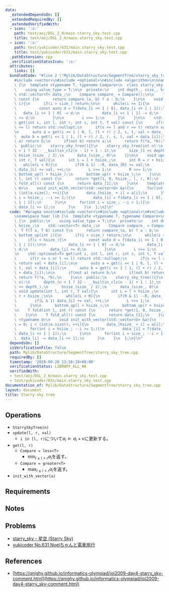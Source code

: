 ```yaml
---
data:
  _extendedDependsOn: []
  _extendedRequiredBy: []
  _extendedVerifiedWith:
  - icon: ':x:'
    path: test/aoj/DSL_2_H/main.starry_sky.test.cpp
    title: test/aoj/DSL_2_H/main.starry_sky.test.cpp
  - icon: ':x:'
    path: test/yukicoder/631/main.starry_sky.test.cpp
    title: test/yukicoder/631/main.starry_sky.test.cpp
  _pathExtension: cpp
  _verificationStatusIcon: ':x:'
  attributes:
    links: []
  bundledCode: "#line 2 \"Mylib/DataStructure/SegmentTree/starry_sky_tree.cpp\"\n\
    #include <vector>\n#include <optional>\n#include <algorithm>\n\nnamespace haar_lib\
    \ {\n  template <typename T, typename Compare>\n  class starry_sky_tree {\n  public:\n\
    \    using value_type = T;\n\n  private:\n    int depth_, size_, hsize_;\n   \
    \ std::vector<T> data_;\n    Compare compare_ = Compare();\n\n    T f(T a, T b)\
    \ const {\n      return compare_(a, b) ? a : b;\n    }\n\n    void bottom_up(int\
    \ i){\n      if(i > size_) return;\n\n      while(i >= 1){\n        if(i < hsize_){\n\
    \          const auto d = f(data_[i << 1 | 0], data_[i << 1 | 1]);\n\n       \
    \   data_[i << 1 | 0] -= d;\n          data_[i << 1 | 1] -= d;\n          data_[i]\
    \ += d;\n        }\n\n        i >>= 1;\n      }\n    }\n\n    std::optional<T>\
    \ get(int i, int l, int r, int s, int t, T val) const {\n      if(r <= s or t\
    \ <= l) return std::nullopt;\n      if(s <= l and r <= t) return val + data_[i];\n\
    \n      auto a = get(i << 1 | 0, l, (l + r) / 2, s, t, val + data_[i]);\n    \
    \  auto b = get(i << 1 | 1, (l + r) / 2, r, s, t, val + data_[i]);\n\n      if(not\
    \ a) return b;\n      if(not b) return a;\n      return f(*a, *b);\n    }\n\n\
    \  public:\n    starry_sky_tree(){}\n    starry_sky_tree(int n):\n      depth_(n\
    \ > 1 ? 32 - __builtin_clz(n - 1) + 1 : 1),\n      size_(1 << depth_),\n     \
    \ hsize_(size_ / 2),\n      data_(size_, 0)\n    {}\n\n    void update(int l,\
    \ int r, T val){\n      int L = l + hsize_;\n      int R = r + hsize_;\n\n   \
    \   while(L < R){\n        if(R & 1) --R, data_[R] += val;\n        if(L & 1)\
    \ data_[L] += val, ++L;\n        L >>= 1;\n        R >>= 1;\n      }\n\n     \
    \ bottom_up(l + hsize_);\n      bottom_up(r + hsize_);\n    }\n\n    T fold(int\
    \ l, int r) const {\n      return *get(1, 0, hsize_, l, r, 0);\n    }\n\n    T\
    \ fold_all() const {\n      return data_[1];\n    }\n\n    template <typename\
    \ U>\n    void init_with_vector(std::vector<U> &a){\n      for(int i = 0; i <\
    \ (int)a.size(); ++i){\n        data_[hsize_ + i] = a[i];\n      }\n\n      for(int\
    \ i = hsize_; --i >= 1;){\n        data_[i] = f(data_[i << 1 | 0], data_[i <<\
    \ 1 | 1]);\n      }\n\n      for(int i = size_; --i > 1;){\n        data_[i] -=\
    \ data_[i >> 1];\n      }\n    }\n  };\n}\n"
  code: "#pragma once\n#include <vector>\n#include <optional>\n#include <algorithm>\n\
    \nnamespace haar_lib {\n  template <typename T, typename Compare>\n  class starry_sky_tree\
    \ {\n  public:\n    using value_type = T;\n\n  private:\n    int depth_, size_,\
    \ hsize_;\n    std::vector<T> data_;\n    Compare compare_ = Compare();\n\n  \
    \  T f(T a, T b) const {\n      return compare_(a, b) ? a : b;\n    }\n\n    void\
    \ bottom_up(int i){\n      if(i > size_) return;\n\n      while(i >= 1){\n   \
    \     if(i < hsize_){\n          const auto d = f(data_[i << 1 | 0], data_[i <<\
    \ 1 | 1]);\n\n          data_[i << 1 | 0] -= d;\n          data_[i << 1 | 1] -=\
    \ d;\n          data_[i] += d;\n        }\n\n        i >>= 1;\n      }\n    }\n\
    \n    std::optional<T> get(int i, int l, int r, int s, int t, T val) const {\n\
    \      if(r <= s or t <= l) return std::nullopt;\n      if(s <= l and r <= t)\
    \ return val + data_[i];\n\n      auto a = get(i << 1 | 0, l, (l + r) / 2, s,\
    \ t, val + data_[i]);\n      auto b = get(i << 1 | 1, (l + r) / 2, r, s, t, val\
    \ + data_[i]);\n\n      if(not a) return b;\n      if(not b) return a;\n     \
    \ return f(*a, *b);\n    }\n\n  public:\n    starry_sky_tree(){}\n    starry_sky_tree(int\
    \ n):\n      depth_(n > 1 ? 32 - __builtin_clz(n - 1) + 1 : 1),\n      size_(1\
    \ << depth_),\n      hsize_(size_ / 2),\n      data_(size_, 0)\n    {}\n\n   \
    \ void update(int l, int r, T val){\n      int L = l + hsize_;\n      int R =\
    \ r + hsize_;\n\n      while(L < R){\n        if(R & 1) --R, data_[R] += val;\n\
    \        if(L & 1) data_[L] += val, ++L;\n        L >>= 1;\n        R >>= 1;\n\
    \      }\n\n      bottom_up(l + hsize_);\n      bottom_up(r + hsize_);\n    }\n\
    \n    T fold(int l, int r) const {\n      return *get(1, 0, hsize_, l, r, 0);\n\
    \    }\n\n    T fold_all() const {\n      return data_[1];\n    }\n\n    template\
    \ <typename U>\n    void init_with_vector(std::vector<U> &a){\n      for(int i\
    \ = 0; i < (int)a.size(); ++i){\n        data_[hsize_ + i] = a[i];\n      }\n\n\
    \      for(int i = hsize_; --i >= 1;){\n        data_[i] = f(data_[i << 1 | 0],\
    \ data_[i << 1 | 1]);\n      }\n\n      for(int i = size_; --i > 1;){\n      \
    \  data_[i] -= data_[i >> 1];\n      }\n    }\n  };\n}\n"
  dependsOn: []
  isVerificationFile: false
  path: Mylib/DataStructure/SegmentTree/starry_sky_tree.cpp
  requiredBy: []
  timestamp: '2020-09-28 13:26:18+09:00'
  verificationStatus: LIBRARY_ALL_WA
  verifiedWith:
  - test/aoj/DSL_2_H/main.starry_sky.test.cpp
  - test/yukicoder/631/main.starry_sky.test.cpp
documentation_of: Mylib/DataStructure/SegmentTree/starry_sky_tree.cpp
layout: document
title: Starry-sky tree
---
```


## Operations

- `StarrySkyTree(n)`
- `update(l, r, val)`
	- `i in [l, r)`について$a_i \leftarrow a_i + v$に更新する。
- `get(l, r)`
	- `Compare = less<T>`
		- $\min_{l \le i \lt r} a_i$を返す。
	- `Compare = greater<T>`
		- $\max_{l \le i \lt r} a_i$を返す。
- `init_with_vector(a)`

## Requirements

## Notes

## Problems

- [starry_sky - 星空 (Starry Sky)](https://atcoder.jp/contests/joisc2009/tasks/joisc2009_starry_sky)
- [yukicoder No.631 Noelちゃんと電車旅行](https://yukicoder.me/problems/no/631)

## References

- [https://qnighy.github.io/informatics-olympiad/joi2009-day4-starry_sky-comment.html](https://qnighy.github.io/informatics-olympiad/joi2009-day4-starry_sky-comment.html)

